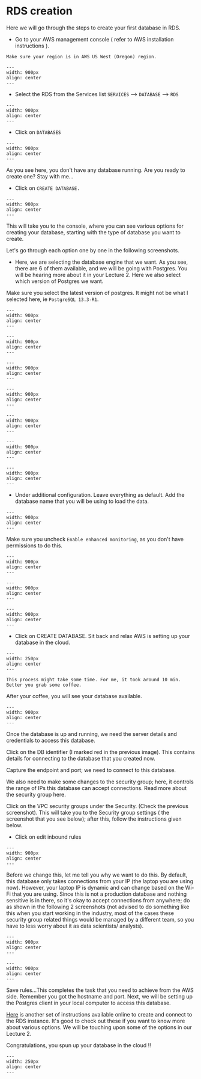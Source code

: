# RDS creation

Here we will go through the steps to create your first database in RDS. 

- Go to your AWS management console ( refer to AWS installation instructions ).

```{attention}
Make sure your region is in AWS US West (Oregon) region.
```

```{figure} img/rds1.png
---
width: 900px
align: center
---
```
- Select the RDS from the Services list `SERVICES` --> `DATABASE` --> `RDS`

```{figure} img/rds2.png
---
width: 900px
align: center
---
```

- Click on `DATABASES`

```{figure} img/rds3.png
---
width: 900px
align: center
---
```

As you see here, you don't have any database running. Are you ready to create one? Stay with me...

- Click on `CREATE DATABASE.`

```{figure} img/rds4.png
---
width: 900px
align: center
---
```

This will take you to the console, where you can see various options for creating your database, starting with the type of database you want to create. 

Let's go through each option one by one in the following screenshots.

- Here, we are selecting the database engine that we want. As you see, there are 6 of them available, and we will be going with Postgres. You will be hearing more about it in your Lecture 2. Here we also select which version of Postgres we want.

Make sure you select the latest version of postgres. It might not be what I selected here, ie `PostgreSQL 13.3-R1`.

```{figure} img/rds5.png
---
width: 900px
align: center
---
```

```{figure} img/rds6.png
---
width: 900px
align: center
---
```

```{figure} img/rds7.png
---
width: 900px
align: center
---
```

```{figure} img/rds9.png
---
width: 900px
align: center
---
```

```{figure} img/rds10.png
---
width: 900px
align: center
---
```

```{figure} img/rds11.png
---
width: 900px
align: center
---
```

```{figure} img/rds12.png
---
width: 900px
align: center
---
```
- Under additional configuration. Leave everything as default. Add the database name that you will be using to load the data.

```{figure} img/rds13.png
---
width: 900px
align: center
---
```

Make sure you uncheck `Enable enhanced monitoring`, as you don't have permissions to do this.

```{figure} img/rds14.png
---
width: 900px
align: center
---
```

```{figure} img/rds15.png
---
width: 900px
align: center
---
```

```{figure} img/rds16.png
---
width: 900px
align: center
---
```

- Click on CREATE DATABASE. Sit back and relax AWS is setting up your database in the cloud.


```{figure} img/sitback.png
---
width: 250px
align: center
---
```

```{attention}
This process might take some time. For me, it took around 10 min. Better you grab some coffee.
```

After your coffee, you will see your database available.

```{figure} img/rds17.png
---
width: 900px
align: center
---
```

Once the database is up and running, we need the server details and credentials to access this database.

Click on the DB identifier (I marked red in the previous image).
This contains details for connecting to the database that you created now.

Capture the endpoint and port; we need to connect to this database.


We also need to make some changes to the security group; here, it controls the range of IPs this database can accept connections. Read more about the security group here.

Click on the VPC security groups under the Security. (Check the previous screenshot). This will take you to the Security group settings ( the screenshot that you see below); after this, follow the instructions given below.

- Click on edit inbound rules
 
```{figure} img/rds18.png
---
width: 900px
align: center
---
```

Before we change this, let me tell you why we want to do this.
By default, this database only takes connections from your IP (the laptop you are using now). However, your laptop IP is dynamic and can change based on the Wi-Fi that you are using. Since this is not a production database and nothing sensitive is in there, so it's okay to accept connections from anywhere; do as shown in the following 2 screenshots (not advised to do something like this when you start working in the industry, most of the cases these security group related things would be managed by a different team, so you have to less worry about it as data scientists/ analysts).


```{figure} img/rds19.png
---
width: 900px
align: center
---
```

```{figure} img/rds20.png
---
width: 900px
align: center
---
```

Save rules…This completes the task that you need to achieve from the AWS side. Remember you got the hostname and port. Next, we will be setting up the Postgres client in your local computer to access this database. 

[Here](https://aws.amazon.com/getting-started/hands-on/create-connect-postgresql-db/) is another set of instructions available online to create and connect to the RDS instance. It's good to check out these if you want to know more about various options. We will be touching upon some of the options in our Lecture 2.

Congratulations, you spun up your database in the cloud !!

```{figure} img/cloudb2.png
---
width: 250px
align: center
---
```